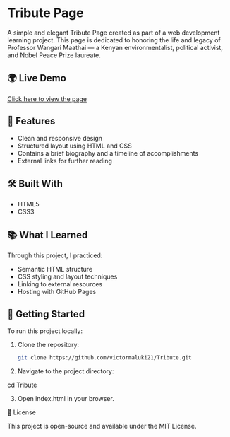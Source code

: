# Tribute Page

A simple and elegant Tribute Page created as part of a web development learning project. This page is dedicated to honoring the life and legacy of Professor Wangari Maathai — a Kenyan environmentalist, political activist, and Nobel Peace Prize laureate.

## 🌍 Live Demo

[Click here to view the page](https://victormaluki21.github.io/Tribute/)

## 📌 Features

- Clean and responsive design
- Structured layout using HTML and CSS
- Contains a brief biography and a timeline of accomplishments
- External links for further reading

## 🛠️ Built With

- HTML5
- CSS3

## 📚 What I Learned

Through this project, I practiced:
- Semantic HTML structure
- CSS styling and layout techniques
- Linking to external resources
- Hosting with GitHub Pages

## 🚀 Getting Started

To run this project locally:

1. Clone the repository:
   ```bash
   git clone https://github.com/victormaluki21/Tribute.git


2. Navigate to the project directory:

cd Tribute

3. Open index.html in your browser.

📄 License

This project is open-source and available under the MIT License.

